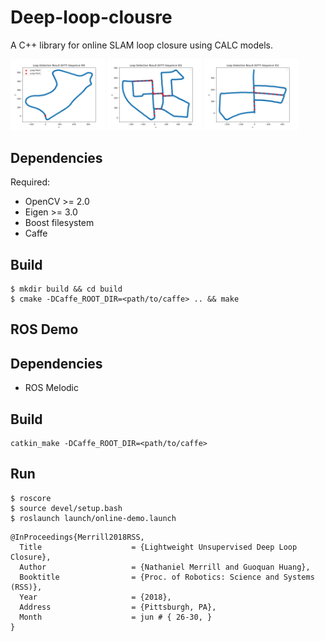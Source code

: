 # Deep-loop-clousre
A C++ library for online SLAM loop closure using CALC models.

<img src="https://github.com/harrysdc/deep-loop-clousre/blob/main/loop-kitti-09.png"  width="30%" height="30%">
<img src="https://github.com/harrysdc/deep-loop-clousre/blob/main/loop-kitti-00.png"  width="30%" height="30%">
<img src="https://github.com/harrysdc/deep-loop-clousre/blob/main/loop-kitti-05.png"  width="30%" height="30%">

## Dependencies

Required:
- OpenCV >= 2.0
- Eigen >= 3.0
- Boost filesystem
- Caffe 

## Build

```
$ mkdir build && cd build
$ cmake -DCaffe_ROOT_DIR=<path/to/caffe> .. && make
```

## ROS Demo
## Dependencies
- ROS Melodic

## Build
```
catkin_make -DCaffe_ROOT_DIR=<path/to/caffe>
```
## Run
```
$ roscore
$ source devel/setup.bash
$ roslaunch launch/online-demo.launch
```

```
@InProceedings{Merrill2018RSS,
  Title                    = {Lightweight Unsupervised Deep Loop Closure},
  Author                   = {Nathaniel Merrill and Guoquan Huang},
  Booktitle                = {Proc. of Robotics: Science and Systems (RSS)},
  Year                     = {2018},
  Address                  = {Pittsburgh, PA},
  Month                    = jun # { 26-30, }
}
```
